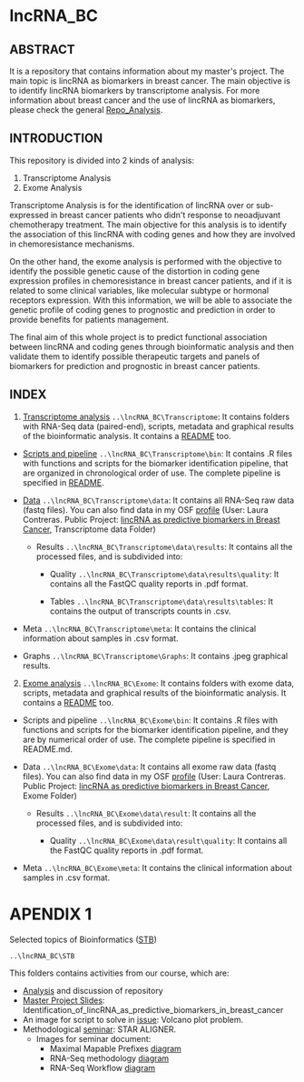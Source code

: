 # lncRNA_BC

## ABSTRACT
It is a repository that contains information about my master's project. The main topic is lincRNA as biomarkers in breast cancer. The main objective is to identify lincRNA biomarkers by transcriptome analysis. For more information about breast cancer and the use of lincRNA as biomarkers, please check the general [Repo_Analysis](https://github.com/LauraMCE/lncRNA_BC/blob/master/Repo_analysis.md).

## INTRODUCTION

This repository is divided into 2 kinds of analysis:

1. Transcriptome Analysis
2. Exome Analysis


Transcriptome Analysis is for the identification of lincRNA over or sub-expressed in breast cancer patients who didn't response to neoadjuvant chemotherapy treatment. The main objective for this analysis is to identify the association of this lincRNA with coding genes and how they are involved in chemoresistance mechanisms.

On the other hand, the exome analysis is performed with the objective to identify the possible genetic cause of the distortion in coding gene expression profiles in chemoresistance in breast cancer patients, and if it is related to some clinical variables, like molecular subtype or hormonal receptors expression. With this information, we will be able to associate the genetic profile of coding genes to prognostic and prediction in order to provide benefits for patients management.

The final aim of this whole project is to predict functional association between lincRNA and coding genes through bioinformatic analysis and then validate them to identify possible therapeutic targets and panels of biomarkers for prediction and prognostic in breast cancer patients.

## INDEX

1. [Transcriptome analysis](https://github.com/LauraMCE/lncRNA_BC/tree/master/Transcriptome) ```..\lncRNA_BC\Transcriptome```: It contains folders with RNA-Seq data (paired-end), scripts, metadata and graphical results of the bioinformatic analysis. It contains a [README](https://github.com/LauraMCE/lncRNA_BC/blob/master/Transcriptome/README.md) too.

- [Scripts and pipeline](https://github.com/LauraMCE/lncRNA_BC/tree/master/Transcriptome/bin) ```..\lncRNA_BC\Transcriptome\bin```: It contains .R files with functions and scripts for the biomarker identification pipeline, that are organized in chronological order of use. The complete pipeline is specified in [README](https://github.com/LauraMCE/lncRNA_BC/blob/master/Transcriptome/README.md).

- [Data](https://github.com/LauraMCE/lncRNA_BC/tree/master/Transcriptome/data) ```..\lncRNA_BC\Transcriptome\data```: It contains all RNA-Seq raw data (fastq files). You can also find data in my OSF [profile](https://osf.io/pydw4/) (User: Laura Contreras. Public Project: [lincRNA as predictive biomarkers in Breast Cancer](https://osf.io/zw5ve/files/), Transcriptome data Folder)
   - Results ```..\lncRNA_BC\Transcriptome\data\results```: It contains all the processed files, and is subdivided into:
       - Quality ```..\lncRNA_BC\Transcriptome\data\results\quality```: It contains all the FastQC quality reports in .pdf format.

      - Tables ```..\lncRNA_BC\Transcriptome\data\results\tables```: It contains the output of transcripts counts in .csv.

- Meta ```..\lncRNA_BC\Transcriptome\meta```: It contains the clinical information about samples in .csv format.

- Graphs ```..\lncRNA_BC\Transcriptome\Graphs```: It contains .jpeg graphical results.

2. [Exome analysis](https://github.com/LauraMCE/lncRNA_BC/tree/master/Exome) ```..\lncRNA_BC\Exome```: It contains folders with exome data, scripts, metadata and graphical results of the bioinformatic analysis. It contains a [README](https://github.com/LauraMCE/lncRNA_BC/blob/master/Exome/README.md) too.

- Scripts and pipeline ```..\lncRNA_BC\Exome\bin```: It contains .R files with functions and scripts for the biomarker identification pipeline, and they are by numerical order of use. The complete pipeline is specified in README.md.

- Data ```..\lncRNA_BC\Exome\data```: It contains all exome raw data (fastq files). You can also find data in my OSF [profile](https://osf.io/pydw4/) (User: Laura Contreras. Public Project: [lincRNA as predictive biomarkers in Breast Cancer](https://osf.io/zw5ve/files/), Exome Folder)
		
    - Results ```..\lncRNA_BC\Exome\data\result```: It contains all the processed files, and is subdivided into:
			
       - Quality ```..\lncRNA_BC\Exome\data\result\quality```: It contains all the FastQC quality reports in .pdf format.
  
- Meta ```..\lncRNA_BC\Exome\meta```: It contains the clinical information about samples in .csv format.
		
# APENDIX 1

Selected topics of Bioinformatics ([STB](https://github.com/LauraMCE/lncRNA_BC/tree/master/STB))

~~~
..\lncRNA_BC\STB

~~~

This folders contains activities from our course, which are:

- [Analysis](https://github.com/LauraMCE/lncRNA_BC/blob/master/STB/Analysis.txt) and discussion of repository
- [Master Project Slides](https://github.com/LauraMCE/lncRNA_BC/blob/master/STB/Identification_of_lincRNA_as_predictive_biomarkers_in_breast_cancer.pdf): Identification_of_lincRNA_as_predictive_biomarkers_in_breast_cancer
- An image for script to solve in [issue](https://github.com/LauraMCE/lncRNA_BC/blob/master/STB/Issue1_Volcano_plot_in_colors.jpg): Volcano plot problem.
- Methodological [seminar](https://github.com/LauraMCE/lncRNA_BC/blob/master/STB/METHODOLOGICAL_SEMINAR_STAR_ALIGNER.md): STAR ALIGNER.
  - Images for seminar document:
    - Maximal Mapable Prefixes [diagram](https://github.com/LauraMCE/lncRNA_BC/blob/master/STB/MMP.jpg)
    - RNA-Seq methodology [diagram](https://github.com/LauraMCE/lncRNA_BC/blob/master/STB/RNASeq.jpg)
    - RNA-Seq Workflow [diagram](https://github.com/LauraMCE/lncRNA_BC/blob/master/STB/RNAseqWorkflow.png)

